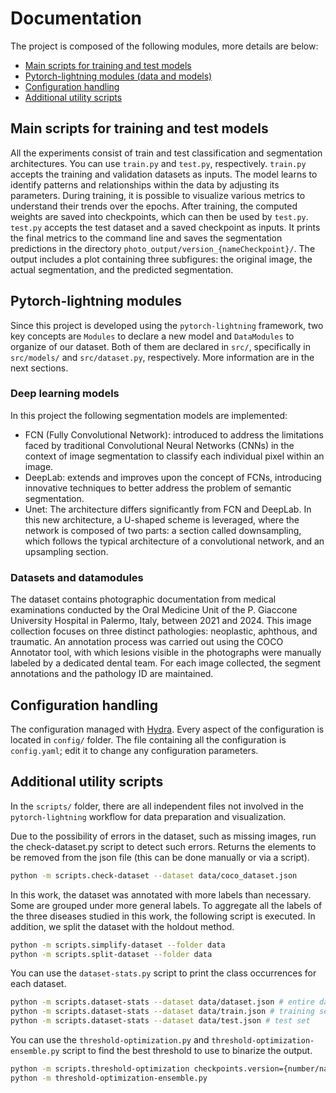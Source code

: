 # **Documentation**

The project is composed of the following modules, more details are below:

- [Main scripts for training and test models](#main-scripts-for-training-and-test-models)
- [Pytorch-lightning modules (data and models)](#pytorch-lightning-modules)
- [Configuration handling](#configuration-handling)
- [Additional utility scripts](#additional-utility-scripts)


## Main scripts for training and test models

All the experiments consist of train and test classification and segmentation architectures. You can use `train.py` and `test.py`, respectively. 
`train.py` accepts the training and validation datasets as inputs. The model learns to identify patterns and relationships within the data by adjusting its parameters. During training, it is possible to visualize various metrics to understand their trends over the epochs. After training, the computed weights are saved into checkpoints, which can then be used by `test.py`.
`test.py` accepts the test dataset and a saved checkpoint as inputs. It prints the final metrics to the command line and saves the segmentation predictions in the directory `photo_output/version_{nameCheckpoint}/`. The output includes a plot containing three subfigures: the original image, the actual segmentation, and the predicted segmentation.

## Pytorch-lightning modules
Since this project is developed using the `pytorch-lightning` framework, two key concepts are `Modules` to declare a new model and `DataModules` to organize of our dataset. Both of them are declared in `src/`, specifically in `src/models/` and `src/dataset.py`, respectively. More information are in the next sections.

### Deep learning models

In this project the following segmentation models are implemented:
- FCN (Fully Convolutional Network): introduced to address the limitations faced by traditional Convolutional Neural Networks (CNNs) in the context of image segmentation to classify each individual pixel within an image.
- DeepLab: extends and improves upon the concept of FCNs, introducing innovative techniques to better address the problem of semantic segmentation.
- Unet: The architecture differs significantly from FCN and DeepLab. In this new architecture, a U-shaped scheme is leveraged, where the network is composed of two parts: a section called downsampling, which follows the typical architecture of a convolutional network, and an upsampling section. 

### Datasets and datamodules

The dataset contains photographic documentation from medical examinations conducted by the Oral Medicine Unit of the P. Giaccone University Hospital in Palermo, Italy, between 2021 and 2024. This image collection focuses on three distinct pathologies: neoplastic, aphthous, and traumatic. An annotation process was carried out using the COCO Annotator tool, with which lesions visible in the photographs were manually labeled by a dedicated dental team. For each image collected, the segment annotations and the pathology ID are maintained.

## Configuration handling
The configuration managed with [Hydra](https://hydra.cc/). Every aspect of the configuration is located in `config/` folder. The file containing all the configuration is `config.yaml`; edit it to change any configuration parameters.

## Additional utility scripts

In the `scripts/` folder, there are all independent files not involved in the `pytorch-lightning` workflow for data preparation and visualization.

Due to the possibility of errors in the dataset, such as missing images, run the check-dataset.py script to detect such errors. Returns the elements to be removed from the json file (this can be done manually or via a script).
```bash
python -m scripts.check-dataset --dataset data/coco_dataset.json
```
In this work, the dataset was annotated with more labels than necessary. Some are grouped under more general labels. To aggregate all the labels of the three diseases studied in this work, the following script is executed. In addition, we split the dataset with the holdout method.
```bash
python -m scripts.simplify-dataset --folder data
python -m scripts.split-dataset --folder data
```

You can use the `dataset-stats.py`   script to print the class occurrences for each dataset.
```bash
python -m scripts.dataset-stats --dataset data/dataset.json # entire dataset
python -m scripts.dataset-stats --dataset data/train.json # training set
python -m scripts.dataset-stats --dataset data/test.json # test set
```
You can use the `threshold-optimization.py` and `threshold-optimization-ensemble.py` script to find the best threshold to use to binarize the output.
```bash
python -m scripts.threshold-optimization checkpoints.version={number/name}
python -m threshold-optimization-ensemble.py 
```
